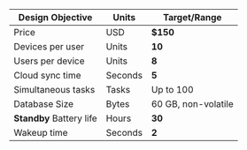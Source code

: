| Design Objective   | Units   | Target/Range              |
|--------------------|---------|---------------------------|
| Price              | USD     | **$150**                      |
| Devices per user    | Units   | **10**                 |
| Users per device    | Units   | **8**                         |
| Cloud sync time    | Seconds | **5**                         |
| Simultaneous tasks | Tasks   | Up to 100                 |
| Database Size      | Bytes   | 60 GB, non-volatile |
| **Standby** Battery life       | Hours   | **30**                        |
| Wakeup time        | Seconds | **2**                         |
